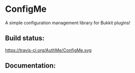 # ConfigMe

A simple configuration management library for Bukkit plugins!

## Build status:
https://travis-ci.org/AuthMe/ConfigMe.svg

## Documentation:
